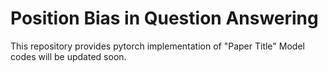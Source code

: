 # Position Bias in Question Answering
This repository provides pytorch implementation of "Paper Title"
Model codes will be updated soon.

